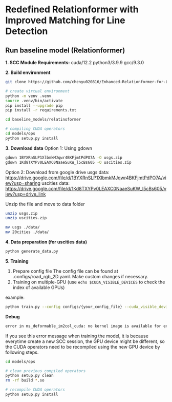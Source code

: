 # Redefined Relationformer with Improved Matching for Line Detection

## Run baseline model (Relationformer)
**1. SCC Module Requirements:** cuda/12.2 python3/3.9.9 gcc/9.3.0

**2. Build environment**
```sh
git clone https://github.com/chenyu020816/Enhanced-Relationformer-for-Line-Detection.git

# create virtual environment
python -m venv .venv
source .venv/bin/activate
pip install --upgrade pip
pip install -r requirements.txt
```
```sh
cd baseline_models/relatinoformer

# compiling CUDA operators
cd models/ops
python setup.py install
```

**3. Download data**
Option 1: Using gdown
```sh
gdown 1BYXRnSLP1XlbmkMJqwr4BKFjmtPdPO7A -O usgs.zip
gdown 1Kd8TXYPv0LEAXC0NaaeSuKW_l5cBs605 -O uscities.zip
```
Option 2: Download from google drive
usgs data: https://drive.google.com/file/d/1BYXRnSLP1XlbmkMJqwr4BKFjmtPdPO7A/view?usp=sharing
uscities data: https://drive.google.com/file/d/1Kd8TXYPv0LEAXC0NaaeSuKW_l5cBs605/view?usp=drive_link

Unzip the file and move to data folder
```sh
unzip usgs.zip
unzip uscities.zip

mv usgs ./data/
mv 20cities ./data/
```

**4. Data preparation (for uscities data)**
```sh
python generate_data.py
```

**5. Training**
1. Prepare config file
The config file can be found at .configs/road_rgb_2D.yaml. Make custom changes if necessary.
2. Training on multiple-GPU (use ```echo $CUDA_VISIBLE_DEVICES``` to check the index of available GPUs)

example:
```sh
python train.py --config configs/{your_config_file} --cuda_visible_device 0 1
```

**Debug**
```sh
error in ms_deformable_im2col_cuda: no kernel image is available for execution on the device
```
If you see this error message when training the model, it is because everytime create a new SCC session, the GPU device might be different, so the CUDA operators need to be recompiled using the new GPU device by following steps.
```sh
cd models/ops

# clean previous compiled operators
python setup.py clean
rm -rf build *.so

# recompile CUDA operators
python setup.py install
```